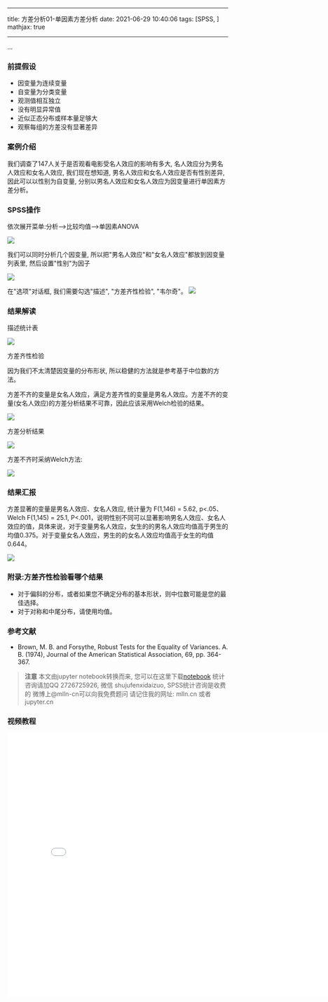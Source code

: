 
---
title: 方差分析01-单因素方差分析
date: 2021-06-29 10:40:06
tags: [SPSS, ]
mathjax: true

---


...

<!-- more -->

### 前提假设

- 因变量为连续变量
- 自变量为分类变量
- 观测值相互独立
- 没有明显异常值
- 近似正态分布或样本量足够大
- 观察每组的方差没有显著差异

### 案例介绍

我们调查了147人关于是否观看电影受名人效应的影响有多大, 名人效应分为男名人效应和女名人效应, 我们现在想知道, 男名人效应和女名人效应是否有性别差异, 因此可以以性别为自变量, 分别以男名人效应和女名人效应为因变量进行单因素方差分析。

### SPSS操作

依次展开菜单:分析-->比较均值-->单因素ANOVA

<img src="imgs/12-01-spss.png">

我们可以同时分析几个因变量, 所以把"男名人效应"和"女名人效应"都放到因变量列表里, 然后设置"性别"为因子

<img src="imgs/12-02-spss.png">

在"选项"对话框, 我们需要勾选"描述", "方差齐性检验", "韦尔奇"。
<img src="imgs/12-03-spss.png">

### 结果解读

描述统计表

<img src="imgs/12-04-spss.png">

方差齐性检验

因为我们不太清楚因变量的分布形状, 所以稳健的方法就是参考基于中位数的方法。

方差不齐的变量是女名人效应，满足方差齐性的变量是男名人效应。方差不齐的变量(女名人效应)的方差分析结果不可靠，因此应该采用Welch检验的结果。

<img src="imgs/12-05-spss.png">

方差分析结果

<img src="imgs/12-06-spss.png">

方差不齐时采纳Welch方法:

<img src="imgs/12-07-spss.png">

### 结果汇报

方差显著的变量是男名人效应、女名人效应, 统计量为 F(1,146) = 5.62, p<.05、Welch F(1,145) = 25.1, P<.001，说明性别不同可以显著影响男名人效应、女名人效应的值，具体来说，对于变量男名人效应，女生的的男名人效应均值高于男生的均值0.375。对于变量女名人效应，男生的的女名人效应均值高于女生的均值0.644。

<img src="imgs/12-08-spss.png">

### 附录:方差齐性检验看哪个结果



- 对于偏斜的分布，或者如果您不确定分布的基本形状，则中位数可能是您的最佳选择。
- 对于对称和中尾分布，请使用均值。

### 参考文献

- Brown, M. B. and Forsythe, Robust Tests for the Equality of Variances. A. B. (1974), Journal of the American Statistical Association, 69, pp. 364-367.


> **注意**
> 本文由jupyter notebook转换而来, 您可以在这里下载[notebook](方差分析01-单因素方差分析.ipynb)
> 统计咨询请加QQ 2726725926, 微信 shujufenxidaizuo,  SPSS统计咨询是收费的
> 微博上@mlln-cn可以向我免费题问
> 请记住我的网址: mlln.cn 或者 jupyter.cn

### 视频教程

<iframe src="//player.bilibili.com/player.html?bvid=BV16U4y1V7PU&page=1" scrolling="no" border="0" frameborder="no" framespacing="0" allowfullscreen="true"  style="width:800px;height:600px"> </iframe>